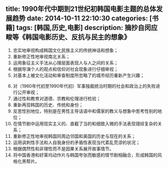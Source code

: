 title: 1990年代中期到21世纪初韩国电影主题的总体发展趋势
date: 2014-10-11 22:10:30
categories: [书籍]
tags: [韩国,历史,电影]
description: 摘抄自闵应畯等《韩国电影历史、反抗与民主的想象》
---
1. 忠实地审视构成韩国文化民族主义的传统神话和想象；
2. 重新修正性地审视南北关系；
3. 运用象征主义手法从心理层面表现人与人之间的关系；
4. 根据导演个人的观点和信仰对社会现象进行仔细审视；
5. 对基本上被文化活动和审查制度所忽略了的城市经历重新产生兴趣；
<!--more-->
6. 对（1960年代初至1990年代初）军事独裁统治时期的社会和政治上的失败进行公开审视；
7. 通过性和教育对道德、宗教和伦理进行检验；
8. 重新再现韩国的历史、传统和身份；
9. 反思性别地位，特别是在男性主导话语中和儒家的教义与想象中思考性别的地位；
10. 在情节剧中运用现实主义的、直截了当的和细致入微的手法表现错综复杂的关系；
11. 重新修正性地审视韩国同周边邻国和美国的历史与现在的关系；
12. 运用讽刺性手法和人自我身份的矛盾性表现当代紊乱荒谬的状况；
13. 根据偶然性和非理性而不是因果关系展开故事情节。
14. 将中国香港和好莱坞动作片与韩国夸张而敏感的情节剧相融合，形成韩国的风格化黑帮片。